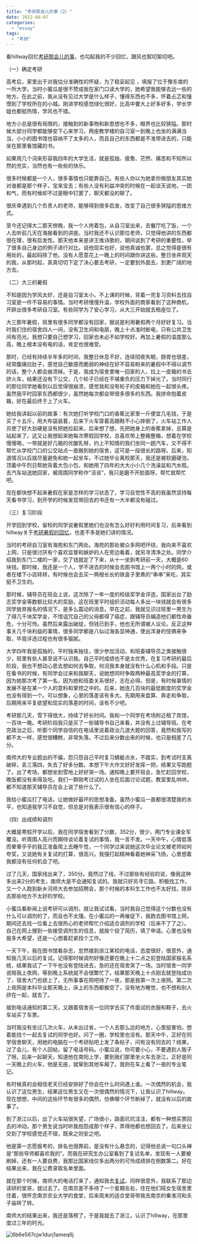 ```yaml
---
title: "考研那会儿的事（2）"
date: 2012-06-07
categories: 
  - "essay"
tags: 
  - "考研"
---
```


看hillway回忆[考研那会儿的事](https://www.jfsay.com/archives/606.html "考研那会儿的事（1）")，也勾起我的不少回忆，跟风也絮叨絮叨吧。

（一）确定考研

高考后，家里出于对我估分准确性的怀疑，为了稳妥起见 ，填报了位于豫东南的一所大学。当时小蜜瓜是很不赞成我在家门口读大学的，她希望我能够去远一些的地方。在此之前，我从没有见过大学是什么样子，懂得东西也不多，怀着忐忑和憧憬到了学校所在的小城。刚进学校感觉绿化很好，比高中要大上好多好多，学长学姐也都挺热情，学风也不错。

地方小总是很有局限的，接触到的新事物和新思想也不多，眼界也比较狭隘。那时候大部分同学都能够安下心来学习，两座教学楼的自习室一到晚上也坐的满满当当，小小的图书馆也容纳不了太多的人，而且自己的东西都是不准带进去的，只能坐在那里看馆藏的书。

如果用几个词来形容我四年的大学生活，就是孤独、疲惫、茫然、痛苦和不知所以然的充实，当然也有一些些的快乐。

很多时候都是一个人，很多事情也只能靠自己。有些人你以为她拿你做朋友其实她对谁都是那个样子，宝来宝去；有些人没有利益冲突的时候在一起谈天说地，一团和气，而有时候却不过是眼中钉罢了，聊天都没的聊了。

很庆幸遇到几个负责人的老师，能够得到很多启发，改变了自己很多狭隘的思维方式。

至今还记得大二那天傍晚，我一个人挎着包，从自习室出来，去餐厅吃了饭，一个人去听前几天在海报看到的讲座。当时我还不认识那位老师，只觉得他讲的东西都很在理，很有启发性。那天他本来是讲王维诗歌的，期间谈到了考研的重要性，举了很多自己身边的例子进行对比。说他现实也好，说他真诚也罢，总之觉得是很有用处的，最起码除了他，没有人愿意花上一晚上的时间跟你讲这些。整日坐井观天的我，从那时起，真真切切下定了决心要去考研，一定要到外面去，到更广阔的地方去。

（二）大三的暑假

不知是因为学风太好，还是自习室太小。不上课的时候，背着一兜复习资料去找自习室是一件不容易的事情。当时考研慢慢升温，学校外面的商家看到了这种商机，开辟出很多考研自习室。有些同学为了安心学习，从大三开始就去租座位了。

大三那年暑假，班里有很多同学都没有回家，据说是利用暑假两个月好好复习。当时我们住的宿舍四人一间，没有卫生间和电扇，晚上十点准时断电，只有公共卫生间有亮光。我想只要自己想学习，回家也未必不如学校好。再加上暑假的温度那么高，晚上根本没有电的话，肯定也很难受。

那时，已经有持续半年多的时间，我整日休息不好，连续彻夜失眠，肠胃也很差，经常腹痛拉肚子，感觉自己敏感而脆弱的神经在好不容易盼来的暑假中不得以调节的话，整个人都会崩溃掉。于是，我成为宿舍里唯一回家的人，拉上一皮箱的书去挤火车，结果还没有下公交，几个轮子已经在不堪重负的压力下掉光了。当时同行的那位同学她看到以后觉得很崩溃，感觉我和没有轮子的皮箱和她在一起很头疼。虽然我平时回家东西都很少，虽然她每次都会带很多很多的东西。我拼命抱着皮箱，好在最后终于上了火车。

她给我讲起以前的故事：有次她打听学校门口的香蕉比家里一斤便宜几毛钱，于是买了十五斤，用大布袋装着，后来下火车穿着高跟鞋不小心摔倒了，火车站工作人员使了好大劲硬是没有把她拉起来，后来想了想，先把她身上的香蕉拿掉，总算是站起来了。这又让我想起来她每次寒假回学校，总喜欢带上整箱整箱，想着在学校慢慢喝，一带就是好几箱的优酸乳呀，约上不知情的我们坐同一趟汽车，又不得不帮忙从学校门口的公交站点一直搬到她的宿舍，这可是一段很长的路呀。后来，知道情况以后就尽量避免和她一起坐车，不过她毕业离校那天，我还是被软磨硬泡，顶着中午烈日帮她背着大包小包，和她用了四年的大大小小几个洗澡盆和汽水瓶，去汽车站送她回家，被周围同学称作“活该”，我只是磨不开脸面呀，帮忙就帮忙吧。

现在都快想不起来暑假在家是怎样的学习状态了，学习自觉性不高的我虽然坚持每天看书学习，到开学的时候发现带回去的书还有一大半都没有碰过。

（三）复习阶段

开学回到学校，留校的同学说暑假里她们也没有怎么好好利用时间复习，后来看到hillway关于[考研暑假的回忆](https://www.jfsay.com/archives/51.html)，也差不多是她们讲的情况。

当时的考研自习室有海苑和东门两处。海苑的那处被众多网吧环绕，我向来不喜欢上网，只是很讨厌有个喜欢监督和嫉妒的人在旁边看着，就另寻清净之处。同学介绍我到东门二楼的一家，交了钱就定了下来，从十一坐到考研前一天，大概是60块钱。那时候，我还是一个人，学不进去的时候会去图书馆上一两个小时的网，或者在楼下小店转转，有时候也会去买一两根长长的铁盒子里煮的“串串”来吃，其实挺不卫生的。

那时候，辅导员在班会上说，这次除了一年一度的校级奖学金评选，国家出台了励志奖学金等数额比较大的奖励，这在班里平时组织活动每人多出一块钱就会有很多同学放弃报名的情况下，是多么震动的消息。早在之前，我就见识过班里一男生为了得几千块奖学金，不惜诅咒自己的父母都得了癌症，跟辅导员编造他们都性命垂危，十分可怜。虽然后来露出破绽，但钱已到手，他也无所谓被人议论。反正这种事关几千块利益的事情，很多同学都是八仙过海各显神通，使出浑身的伎俩来争取，毕竟评选过程也有很多猫腻。

大学四年我是孤独的，平时独来独往，很少参加活动，和班委辅导员之类接触很少，班里有些人甚至说不认识我。自己平时成绩也不是太优秀，在复习考研的最后阶段，我也不想动心思去想如何去争取，何况我本身就没有什么心机和手段。只是在看书的时候，有同学会过来和我聊天，说她想同时争取两种最高奖学金的打算，因为她那次考了第一名，因为她和班委关系很好，志在必得。但是，有时候事情的发展不是在某一个人的意料和掌控之中的。后来，她连几百块的最低额度的奖学金也没有得到一个。可以想象，心里的落差该有多大。先期用来盘算、奔走和争取，后期用来平复欲望和现实的落差的时间，该有不少吧。

考研那几天，雪下得很大，持续了好长时间。我和一个同学在考场附近租了宾馆，一百块一晚。考研阶段我只是买了一些辅导书自己来看，并没有上过辅导班。在考完政治之后，听那个同学自信的在电话里说着政治几道大题的回答，竟然和我写的都不太一样，感觉很糟糕，非常失落。不过后来分数出来的时候，也只是相差了几分。

南师大的专业题出的不偏，怨只怨自己平时复习蜻蜓点水，不踏实，到考试时支离破碎，丢三落四，失去了好多分数。本想下午大作文好好发挥一把，结果又写跑题了。出了考场，都想坐到雪地上好好哭一场。通知晚上要开班会，急忙赶回学校，晚饭都没有来得及吃。我们一群刚考过试的人坐在后面讨论试题，教室里乱哄哄，都不知道那天辅导员在会上说了些什么了。

我给小蜜瓜打了电话，让她做好最坏的思想准备。虽然小蜜瓜一直都很清楚我的水平，也知道我学习不自觉，但总是对我表示很有信心的样子。

（四）出成绩和调剂

大概是寒假开学以后，我在同学宿舍看到了分数，352分，很少，两门专业课全军覆没。听周围人高兴而期待谈论着复试的事情，我一言不发。一天中午，心情低落而晕晕乎乎的我正准备爬上去睡午觉，一个同学过来说她这次毕业论文被老师如何夸奖，又说她有关复试的打算，很高兴。我强打起精神看着她神采飞扬，心里想着我都没有任何机会了吧。

过了几天，国家线出来了，350分。竟然过了线，不过那些有经验的说，像我这种多出来2分的考生，南师大是不会通知复试的。我就只好另寻它路，积极找工作，又一个人跑到新乡河师大去参加招聘会，那个时候的本科生工作也不太好找，除非去那些地方不太好的学校。

小蜜瓜看新闻上说考研可以调剂，就让我试试看，当时我自己觉得这个分数也没有什么可以调剂的了，而且也不太懂。在小蜜瓜的一再催促下，我跑去图书馆上网，期间还去找一位看上去很热心的老师帮忙介绍适合调剂的学校（后来不了了之）。自己在网上搜到一些接受调剂生的信息，就挨个投了简历，填了申请。心里也没有报多大希望，还是一心想着赶紧找个工作。

一天下午，我在图书馆看杂志，忽然接到浙江某校的电话，态度很好，很意外，通知我几天以后的复试。记得那时候调剂好像还要在晚上十二点之前登陆国家报名系统，结果我试了一下午也没有登陆进去，急的还在宿舍哭了一场。当时宿舍一同学说陪我上夜网，等到晚上系统就不会很繁忙了。结果那天晚上十点刚去就登陆成功了，宿舍大门也锁上了，无所事事在网吧待了一夜，那是我第一次上夜网。第二次上夜网是本科毕业那天晚上，床上的东西都搬空了，没有地方睡觉，也不想和别人挤在一起，就去了。

接到电话通知的第二天，又跟着宿舍另一位同学去买了件面试的衣服和鞋子，去火车站买了车票。

当时我没有坐过几次火车，从未出过省，一个人去那么远的地方，心里挺害怕，想着能找个一起去复试的同学也好。问了一圈，学校里也没有。那天中午，正好在同学宿舍聊天，用她的电脑在一个考研贴吧上发了条帖子，问有没有同去的？结果，过了会儿，有个人回帖，留了电话号码。小蜜瓜说，你可要小心，不要遇到人贩子了呀。后来一起聊天，知道他在南阳上学，要到我们那里坐火车去浙江，正好是同一天晚上的火车，他是无座，就窜到其他车厢了。我则在车上看了一夜的专业笔记。

有时候真的会相信老天已经安排好了你会在什么时间遇上谁。一次偶然的机会，我认识了这位男生，结果这位男生又在一次很偶然的情况下，让我认识了hillway。现在想想，中间的这些环节有很多的偶然，仿佛哪个环节断掉了，就没有以后的故事了。

到了浙江以后，出了火车站很失望，广场很小，路面坑坑洼洼，都有一种想买票回去的冲动。那个男生说当时听我抱怨成那个样子，弄得他都也想回去了。后来坐公交到了学校感觉还不错，既来之则安之吧。

他是第一志愿报考的，排名也很靠前，是没有什么悬念的，记得他总说一句口头禅是“那些导师都喜欢我的”。而我在研究生办公室看到了复试名单，发现有一人要被刷掉，还有一人要自费，我那比国家线仅多出两分的可怜成绩排在倒数第二。好在结果出来，我在公费录取名单里面。

就在那个时候，南师大的电话打来了，通知我去[复试](https://www.jfsay.com/archives/339.html "记08年的南师大研究生复试")，同样很意外，我联系了那边读研的堂哥，就过去了。在南京差不多待了一个星期左右，住在他们班女生宿舍里住着，很怀念南京农业大学的食堂，后来周末的适合堂哥带我去南京的秦淮河和夫子庙转了转。

南师大的结果出来，我还是落榜了，于是我就去了浙江，认识了hillway，在那里度过三年的时光。

![6b6e567cjw1durj1ameq6j](images/7541176742_f66172e994_z.jpg)
